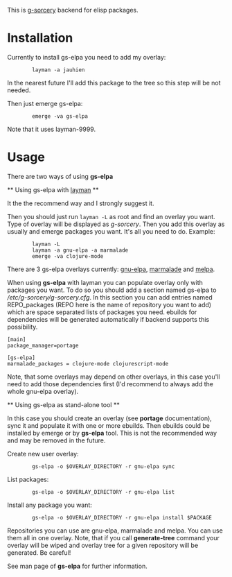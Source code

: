 This is [g-sorcery](https://github.com/jauhien/g-sorcery) backend for elisp packages.


Installation
======================

Currently to install gs-elpa you need to add my overlay:

```
        layman -a jauhien
```

In the nearest future I'll add this package to the tree so this step will be not needed.

Then just emerge gs-elpa:

```
        emerge -va gs-elpa
```

Note that it uses layman-9999.


Usage
======================

There are two ways of using **gs-elpa**

** Using gs-elpa with [layman](https://wiki.gentoo.org/wiki/Layman) **

It the the recommend way and I strongly suggest it.

Then you should just run `layman -L` as
root and find an overlay you want. Type of overlay will be
displayed as *g-sorcery*. Then you add this overlay as
usually and emerge packages you want. It's all you need to do. Example:

```
        layman -L
        layman -a gnu-elpa -a marmalade
        emerge -va clojure-mode
```

There are 3 gs-elpa overlays currently: [gnu-elpa](http://elpa.gnu.org/), [marmalade](http://marmalade-repo.org/)
and [melpa](http://melpa.milkbox.net/).

When using **gs-elpa** with layman you can populate overlay only with packages you want.
To do so you should add a section named gs-elpa to */etc/g-sorcery/g-sorcery.cfg*.
In this section you can add entries named REPO_packages (REPO here is the name
of repository you want to add) which are space separated lists of packages you need. ebuilds for
dependencies will be generated automatically if backend supports this possibility.

```
[main]
package_manager=portage

[gs-elpa]
marmalade_packages = clojure-mode clojurescript-mode
```
Note, that some overlays may depend on other overlays, in this case you'll need to add those
dependencies first (I'd recommend to always add the whole gnu-elpa overlay).


** Using gs-elpa as stand-alone tool **

In this case you should create an overlay (see **portage** documentation), sync it and populate
it with one or more ebuilds. Then ebuilds could be installed by emerge or by **gs-elpa** tool.
This is not the recommended way and may be removed in the future.

Create new user overlay:

```
        gs-elpa -o $OVERLAY_DIRECTORY -r gnu-elpa sync
```

List packages:

```
        gs-elpa -o $OVERLAY_DIRECTORY -r gnu-elpa list
```

Install any package you want:

```
        gs-elpa -o $OVERLAY_DIRECTORY -r gnu-elpa install $PACKAGE
```

Repositories you can use are gnu-elpa, marmalade and melpa. You can use them
all in one overlay. Note, that if you call **generate-tree** command your overlay
will be wiped and overlay tree for a given repository will be generated. Be careful!

See man page of **gs-elpa** for further information.

